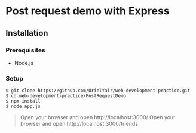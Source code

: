 # Post request demo with Express

## Installation

### Prerequisites
* Node.js

### Setup

```shell
$ git clone https://github.com/UrielYair/web-development-practice.git
$ cd web-development-practice/PostRequestDemo
$ npm install
$ node app.js
```

> Open your browser and open http://localhost:3000/
> Open your browser and open http://localhost:3000/friends

